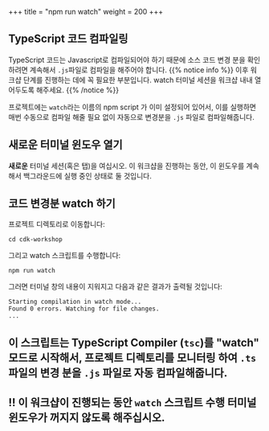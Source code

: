 +++
title = "npm run watch"
weight = 200
+++

## TypeScript 코드 컴파일링

TypeScript 코드는 Javascript로 컴파일되어야 하기 때문에 소스 코드 변경 분을 확인하려면 계속해서 `.js`파일로 컴파일을 해주어야 합니다.
{{% notice info %}} 이후 워크샵 단계를 진행하는 데에 꼭 필요한 부분입니다. watch 터미널 세션을 워크샵 내내 열어두도록 해주세요. {{% /notice %}}

프로젝트에는 `watch`라는 이름의 npm script 가 이미 설정되어 있어서, 이를 실행하면 매번 수동으로 컴파일 해줄 필요 없이 자동으로 변경분을 `.js` 파일로 컴파일해줍니다.


## 새로운 터미널 윈도우 열기

**새로운** 터미널 세션(혹은 탭)을 여십시오. 이 워크샵을 진행하는 동안, 이 윈도우를 계속해서 백그라운드에 실행 중인 상태로 둘 것입니다.

## 코드 변경분 watch 하기

프로젝트 디렉토리로 이동합니다:

```
cd cdk-workshop
```

그리고 watch 스크립트를 수행합니다:

```
npm run watch
```

그러면 터미널 창의 내용이 지워지고 다음과 같은 결과가 출력될 것입니다:

```
Starting compilation in watch mode...
Found 0 errors. Watching for file changes.
...
```

이 스크립트는 TypeScript Compiler (`tsc`)를 "watch" 모드로 시작해서, 프로젝트 디렉토리를 모니터링 하여 `.ts` 파일의 변경 분을 `.js` 파일로 자동 컴파일해줍니다.
----

‼️ 이 워크샵이 진행되는 동안 `watch` 스크립트 수행 터미널 윈도우가 꺼지지 않도록 해주십시오.
----
